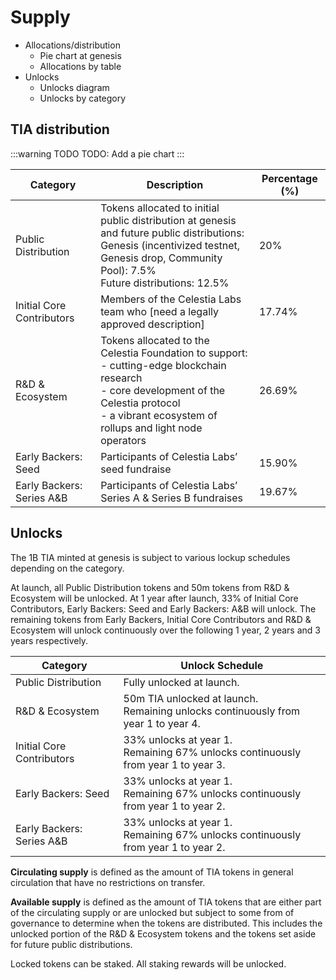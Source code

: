 # Supply

- Allocations/distribution
  - Pie chart at genesis
  - Allocations by table
- Unlocks
  - Unlocks diagram
  - Unlocks by category

## TIA distribution

:::warning TODO
TODO: Add a pie chart
:::

| Category | Description | Percentage (%) |
| -------- | ----------- | -------------- |
| Public Distribution | Tokens allocated to initial public distribution at genesis and future public distributions:<br/>Genesis (incentivized testnet, Genesis drop, Community Pool): 7.5%<br/>Future distributions: 12.5% | 20% |
| Initial Core Contributors | Members of the Celestia Labs team who [need a legally approved description] | 17.74% |
| R&D & Ecosystem | Tokens allocated to the Celestia Foundation to support:<br/>- cutting-edge blockchain research<br/>- core development of the Celestia protocol<br/>- a vibrant ecosystem of rollups and light node operators | 26.69% |
| Early Backers: Seed | Participants of Celestia Labs’ seed fundraise | 15.90% |
| Early Backers: Series A&B | Participants of Celestia Labs’ Series A & Series B fundraises | 19.67% |

## Unlocks

The 1B TIA minted at genesis is subject to various lockup schedules
depending on the category.

At launch, all Public Distribution tokens and 50m tokens from R&D &
Ecosystem will be unlocked. At 1 year after launch, 33% of Initial
Core Contributors, Early Backers: Seed and Early Backers: A&B will
unlock. The remaining tokens from Early Backers, Initial Core Contributors
and R&D & Ecosystem will unlock continuously over the following 1 year,
2 years and 3 years respectively.

| Category | Unlock Schedule |
| -------- | --------------- |
| Public Distribution | Fully unlocked at launch. |
| R&D & Ecosystem | 50m TIA unlocked at launch.<br/>Remaining unlocks continuously from year 1 to year 4. |
| Initial Core Contributors | 33% unlocks at year 1.<br/>Remaining 67% unlocks continuously from year 1 to year 3. |
| Early Backers: Seed | 33% unlocks at year 1.<br/>Remaining 67% unlocks continuously from year 1 to year 2. |
| Early Backers: Series A&B | 33% unlocks at year 1.<br/>Remaining 67% unlocks continuously from year 1 to year 2. |

**Circulating supply** is defined as the amount of TIA tokens in general circulation that
have no restrictions on transfer.

**Available supply** is defined as the amount of TIA tokens that are either part of the
circulating supply or are unlocked but subject to some from of governance to determine
when the tokens are distributed. This includes the unlocked portion of the R&D & Ecosystem
tokens and the tokens set aside for future public distributions.

Locked tokens can be staked. All staking rewards  will be unlocked.
